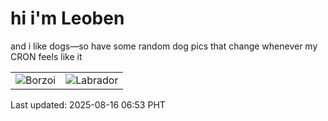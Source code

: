 # hi i'm Leoben

and i like dogs—so have some random dog pics that change whenever my CRON feels like it

|  |  |
|--------|----------|
| ![Borzoi](https://random-dog-vercel.vercel.app/api/random-borzoi?v=1755298395) | ![Labrador](https://random-dog-vercel.vercel.app/api/random-labrador?v=1755298395) |

Last updated: 2025-08-16 06:53 PHT
